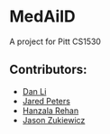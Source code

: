 # MedAiID
A project for Pitt CS1530
## Contributors:

- [Dan Li](https://github.com/til61)
- [Jared Peters](https://github.com/jrddp)
- [Hanzala Rehan](https://github.com/Hanzalar)
- [Jason Zukiewicz](https://github.com/Jason-Zukiewicz)
